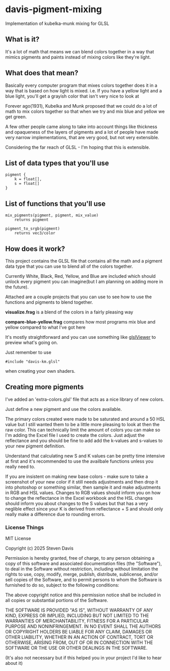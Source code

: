 # davis-pigment-mixing
Implementation of kubelka-munk mixing for GLSL

## What is it?
It's a lot of math that means we can blend colors together in a way that mimics pigments and paints instead of mixing colors like they're light.

## What does that mean?
Basically every computer program that mixes colors together does it in a way that is based on how light is mixed.
    i.e. If you have a yellow light and a blue light, you'll get a grayish color that isn't very nice to look at

Forever ago(1931), Kubelka and Munk proposed that we could do a lot of math to mix colors together so that when we try and mix blue and yellow we get green.

A few other people came along to take into account things like thickness and opaqueness of the layers of pigments and a lot of people have made very narrow implementations, that are very good, but not very extensible.

Considering the far reach of GLSL - I'm hoping that this is extensible.

## List of data types that you'll use
```
pigment {
    k = float[],
    s = float[]
}
```
## List of functions that you'll use
```
mix_pigments(pigment, pigment, mix_value)
    returns pigment

pigment_to_srgb(pigment)
    returns vec3/color
```
## How does it work?
This project contains the GLSL file that contains all the math and a pigment data type that you can use to blend all of the colors together.

Currently White, Black, Red, Yellow, and Blue are included which should unlock every pigment you can imagine(but I am planning on adding more in the future).

Attached are a couple projects that you can use to see how to use the functions and pigments to blend together.

**visualize.frag** is a blend of the colors in a fairly pleasing way

**compare-blue-yellow.frag** compares how most programs mix blue and yellow compared to what I've got here

It's mostly straightforward and you can use something like [glslViewer](https://github.com/patriciogonzalezvivo/glslViewer.git) to preview what's going on.

Just remember to use

```
#include "davis-km.glsl"
```

when creating your own shaders.

## Creating more pigments
I've added an 'extra-colors.glsl' file that acts as a nice library of new colors. 
    
Just define a new pigment and use the colors available.

The primary colors created were made to be saturated and around a 50 HSL value but I still wanted them to be a little more pleasing to look at then the raw color. This can technically limit the amount of colors you can make so I'm adding the Excel file I used to create the colors. Just adjust the reflectance and you should be fine to add add the k-values and s-values to your new pigment definition.

Understand that calculating new S and K values can be pretty time intensive at first and it's recommended to use the availbale functions unless you really need to.

If you are insistent on making new base colors - make sure to take a screenshot of your new color if it still needs adjustments and then drop it into photoshop or something similar, then sample it and make adjustments in RGB and HSL values. Changes to RGB values should inform you on how to change the reflectance in the Excel workbook and the HSL changes should inform you about changes to the S values but that has a very neglible effect since your K is derived from reflectance + S and should only really make a difference due to rounding errors.

### License Things

MIT License

Copyright (c) 2025 Steven Davis

Permission is hereby granted, free of charge, to any person obtaining a copy
of this software and associated documentation files (the "Software"), to deal
in the Software without restriction, including without limitation the rights
to use, copy, modify, merge, publish, distribute, sublicense, and/or sell
copies of the Software, and to permit persons to whom the Software is
furnished to do so, subject to the following conditions:

The above copyright notice and this permission notice shall be included in all
copies or substantial portions of the Software.

THE SOFTWARE IS PROVIDED "AS IS", WITHOUT WARRANTY OF ANY KIND, EXPRESS OR
IMPLIED, INCLUDING BUT NOT LIMITED TO THE WARRANTIES OF MERCHANTABILITY,
FITNESS FOR A PARTICULAR PURPOSE AND NONINFRINGEMENT. IN NO EVENT SHALL THE
AUTHORS OR COPYRIGHT HOLDERS BE LIABLE FOR ANY CLAIM, DAMAGES OR OTHER
LIABILITY, WHETHER IN AN ACTION OF CONTRACT, TORT OR OTHERWISE, ARISING FROM,
OUT OF OR IN CONNECTION WITH THE SOFTWARE OR THE USE OR OTHER DEALINGS IN THE
SOFTWARE.


(It's also not necessary but if this helped you in your project I'd like to hear about it)
